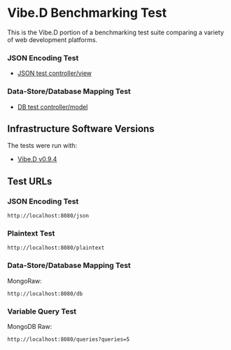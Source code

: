 # Vibe.D Benchmarking Test

This is the Vibe.D portion of a benchmarking test suite comparing a variety of web development platforms.

### JSON Encoding Test

* [JSON test controller/view](source/mongodb.d)

### Data-Store/Database Mapping Test

* [DB test controller/model](source/mongodb.d)

## Infrastructure Software Versions
The tests were run with:
* [Vibe.D v0.9.4](http://vibed.org/)

## Test URLs
### JSON Encoding Test

    http://localhost:8080/json

### Plaintext Test

    http://localhost:8080/plaintext

### Data-Store/Database Mapping Test

MongoRaw:

    http://localhost:8080/db

### Variable Query Test

MongoDB Raw:

    http://localhost:8080/queries?queries=5
